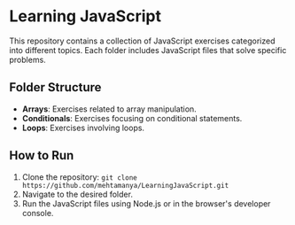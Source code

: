# Learning JavaScript

This repository contains a collection of JavaScript exercises categorized into different topics. Each folder includes JavaScript files that solve specific problems.

## Folder Structure

- **Arrays**: Exercises related to array manipulation.
- **Conditionals**: Exercises focusing on conditional statements.
- **Loops**: Exercises involving loops.

## How to Run

1. Clone the repository: `git clone https://github.com/mehtamanya/LearningJavaScript.git`
2. Navigate to the desired folder.
3. Run the JavaScript files using Node.js or in the browser's developer console.

